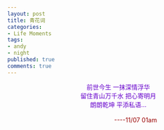 ```yaml
---
layout: post
title: 青花词
categories:
- Life Moments
tags:
- andy
- night
published: true
comments: true
---
```

<p><div align="center"><font color="#6600cc">前世今生 一抹深情浮华<br /></font><font color="#6600cc">留住青山万千水 把心寄明月<br />朗朗乾坤 平添私语...<br /><br />                    <font color="#990000">----11/07 01am<br /></font><br /></font></div><img style="DISPLAY: block; MARGIN: 0px auto 10px; TEXT-ALIGN: center" alt="" src="http://122.img.pp.sohu.com/images/blog/2007/11/7/0/19/116b16bba75.jpg" border="0" /></p>
